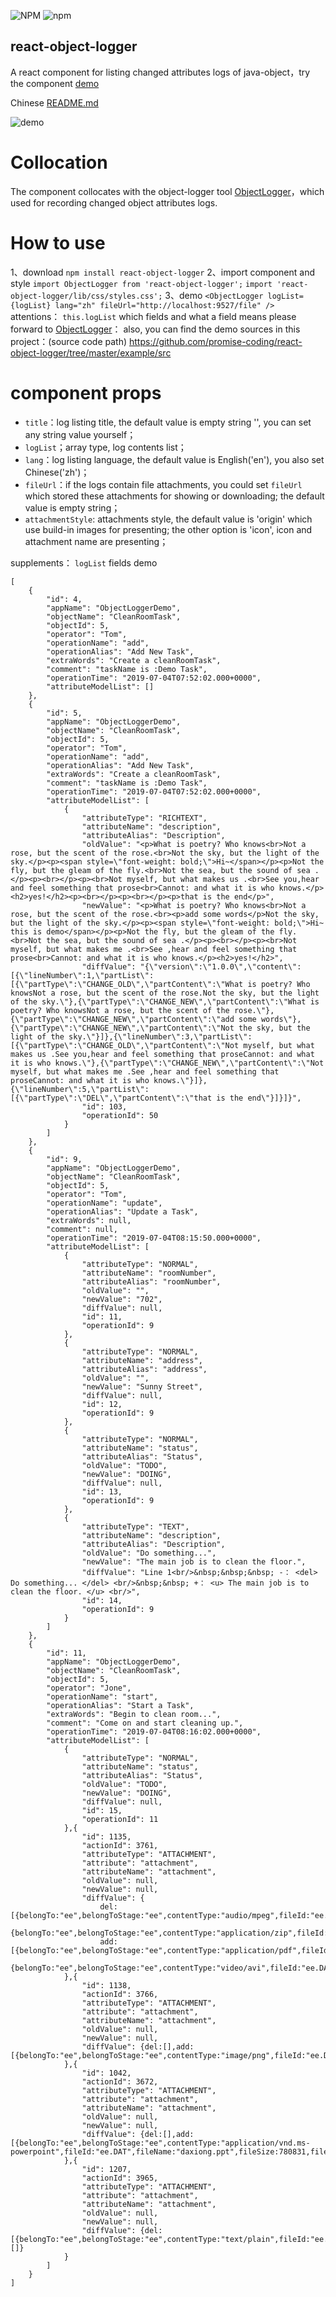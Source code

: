 ![NPM](https://img.shields.io/npm/l/react-object-logger.svg?style=popout) ![npm](https://img.shields.io/npm/v/react-object-logger.svg?style=flat-square)
## react-object-logger

A react component for listing changed attributes logs of java-object，try the component [demo](https://promise-coding.github.io/react-object-logger/)

Chinese [README.md](https://github.com/promise-coding/react-object-logger/blob/master/README-中文.md)

![demo](./image/en.png)

# Collocation
The component collocates with the object-logger tool [ObjectLogger](https://github.com/yeecode/ObjectLogger)，which used for recording changed object attributes logs.

# How to use
1、download
`npm install react-object-logger`
2、import component and style
`import ObjectLogger from 'react-object-logger';`
`import 'react-object-logger/lib/css/styles.css';`
3、demo
`<ObjectLogger logList={logList} lang="zh" fileUrl="http://localhost:9527/file" />`
attentions：
`this.logList` which fields and what a field means please forward to [ObjectLogger](https://github.com/yeecode/ObjectLogger)：
also, you can find the demo sources in this project：(source code path) https://github.com/promise-coding/react-object-logger/tree/master/example/src

# component props
- `title`：log listing title, the default value is empty string '', you can set any string value yourself；
- `logList`；array type, log contents list；
-  `lang`：log listing language, the default value is English('en'), you also set Chinese('zh')；
-  `fileUrl`：if the logs contain file attachments, you could set `fileUrl` which stored these attachments for showing or downloading; the default value is empty string；
-  `attachmentStyle`: attachments style, the default value is 'origin' which use build-in images for presenting; the other option is 'icon', icon and attachment name are presenting；

supplements：
`logList` fields demo
```
[
    {
        "id": 4,
        "appName": "ObjectLoggerDemo",
        "objectName": "CleanRoomTask",
        "objectId": 5,
        "operator": "Tom",
        "operationName": "add",
        "operationAlias": "Add New Task",
        "extraWords": "Create a cleanRoomTask",
        "comment": "taskName is :Demo Task",
        "operationTime": "2019-07-04T07:52:02.000+0000",
        "attributeModelList": []
    },
    {
        "id": 5,
        "appName": "ObjectLoggerDemo",
        "objectName": "CleanRoomTask",
        "objectId": 5,
        "operator": "Tom",
        "operationName": "add",
        "operationAlias": "Add New Task",
        "extraWords": "Create a cleanRoomTask",
        "comment": "taskName is :Demo Task",
        "operationTime": "2019-07-04T07:52:02.000+0000",
        "attributeModelList": [
            {
                "attributeType": "RICHTEXT",
                "attributeName": "description",
                "attributeAlias": "Description",
                "oldValue": "<p>What is poetry? Who knows<br>Not a rose, but the scent of the rose.<br>Not the sky, but the light of the sky.</p><p><span style=\"font-weight: bold;\">Hi~</span></p><p>Not the fly, but the gleam of the fly.<br>Not the sea, but the sound of sea .</p><p><br></p><p><br>Not myself, but what makes us .<br>See you,hear and feel something that prose<br>Cannot: and what it is who knows.</p><h2>yes!</h2><p><br></p><p><br></p><p>that is the end</p>",
                "newValue": "<p>What is poetry? Who knows<br>Not a rose, but the scent of the rose.<br><p>add some words</p>Not the sky, but the light of the sky.</p><p><span style=\"font-weight: bold;\">Hi~ this is demo</span></p><p>Not the fly, but the gleam of the fly.<br>Not the sea, but the sound of sea .</p><p><br></p><p><br>Not myself, but what makes me .<br>See ,hear and feel something that prose<br>Cannot: and what it is who knows.</p><h2>yes!</h2>",
                "diffValue": "{\"version\":\"1.0.0\",\"content\":[{\"lineNumber\":1,\"partList\":[{\"partType\":\"CHANGE_OLD\",\"partContent\":\"What is poetry? Who knowsNot a rose, but the scent of the rose.Not the sky, but the light of the sky.\"},{\"partType\":\"CHANGE_NEW\",\"partContent\":\"What is poetry? Who knowsNot a rose, but the scent of the rose.\"},{\"partType\":\"CHANGE_NEW\",\"partContent\":\"add some words\"},{\"partType\":\"CHANGE_NEW\",\"partContent\":\"Not the sky, but the light of the sky.\"}]},{\"lineNumber\":3,\"partList\":[{\"partType\":\"CHANGE_OLD\",\"partContent\":\"Not myself, but what makes us .See you,hear and feel something that proseCannot: and what it is who knows.\"},{\"partType\":\"CHANGE_NEW\",\"partContent\":\"Not myself, but what makes me .See ,hear and feel something that proseCannot: and what it is who knows.\"}]},{\"lineNumber\":5,\"partList\":[{\"partType\":\"DEL\",\"partContent\":\"that is the end\"}]}]}",
                "id": 103,
                "operationId": 50
            }
        ]
    },
    {
        "id": 9,
        "appName": "ObjectLoggerDemo",
        "objectName": "CleanRoomTask",
        "objectId": 5,
        "operator": "Tom",
        "operationName": "update",
        "operationAlias": "Update a Task",
        "extraWords": null,
        "comment": null,
        "operationTime": "2019-07-04T08:15:50.000+0000",
        "attributeModelList": [
            {
                "attributeType": "NORMAL",
                "attributeName": "roomNumber",
                "attributeAlias": "roomNumber",
                "oldValue": "",
                "newValue": "702",
                "diffValue": null,
                "id": 11,
                "operationId": 9
            },
            {
                "attributeType": "NORMAL",
                "attributeName": "address",
                "attributeAlias": "address",
                "oldValue": "",
                "newValue": "Sunny Street",
                "diffValue": null,
                "id": 12,
                "operationId": 9
            },
            {
                "attributeType": "NORMAL",
                "attributeName": "status",
                "attributeAlias": "Status",
                "oldValue": "TODO",
                "newValue": "DOING",
                "diffValue": null,
                "id": 13,
                "operationId": 9
            },
            {
                "attributeType": "TEXT",
                "attributeName": "description",
                "attributeAlias": "Description",
                "oldValue": "Do something...",
                "newValue": "The main job is to clean the floor.",
                "diffValue": "Line 1<br/>&nbsp;&nbsp;&nbsp; -： <del> Do something... </del> <br/>&nbsp;&nbsp; +： <u> The main job is to clean the floor. </u> <br/>",
                "id": 14,
                "operationId": 9
            }
        ]
    },
    {
        "id": 11,
        "appName": "ObjectLoggerDemo",
        "objectName": "CleanRoomTask",
        "objectId": 5,
        "operator": "Jone",
        "operationName": "start",
        "operationAlias": "Start a Task",
        "extraWords": "Begin to clean room...",
        "comment": "Come on and start cleaning up.",
        "operationTime": "2019-07-04T08:16:02.000+0000",
        "attributeModelList": [
            {
                "attributeType": "NORMAL",
                "attributeName": "status",
                "attributeAlias": "Status",
                "oldValue": "TODO",
                "newValue": "DOING",
                "diffValue": null,
                "id": 15,
                "operationId": 11
            },{
                "id": 1135,
                "actionId": 3761,
                "attributeType": "ATTACHMENT",
                "attribute": "attachment",
                "attributeName": "attachment",
                "oldValue": null,
                "newValue": null,
                "diffValue": {
                    del:[{belongTo:"ee",belongToStage:"ee",contentType:"audio/mpeg",fileId:"ee.DAT",fileName:"ee.mp3",fileSize:394411,fileType:"mp3",id:5474,isConfirmed:0,isDeleted:0,outerId:43170,uploadTime:1559788779000},
                        {belongTo:"ee",belongToStage:"ee",contentType:"application/zip",fileId:"ee.DAT",fileName:"ee.zip",fileSize:394411,fileType:"zip",id:5474,isConfirmed:0,isDeleted:0,outerId:43170,uploadTime:1559788779000}],
                    add:[{belongTo:"ee",belongToStage:"ee",contentType:"application/pdf",fileId:"ee.DAT",fileName:"ee.pdf",fileSize:394411,fileType:"pdf",id:5474,isConfirmed:0,isDeleted:0,outerId:43170,uploadTime:1559788779000},
                        {belongTo:"ee",belongToStage:"ee",contentType:"video/avi",fileId:"ee.DAT",fileName:"ee.avi",fileSize:394411,fileType:"avi",id:5474,isConfirmed:0,isDeleted:0,outerId:43170,uploadTime:1559788779000}]}
            },{
                "id": 1138,
                "actionId": 3766,
                "attributeType": "ATTACHMENT",
                "attribute": "attachment",
                "attributeName": "attachment",
                "oldValue": null,
                "newValue": null,
                "diffValue": {del:[],add:[{belongTo:"ee",belongToStage:"ee",contentType:"image/png",fileId:"ee.DAT",fileName:"u753.png",fileSize:224098,fileType:"png",id:5500,isConfirmed:0,isDeleted:0,outerId:43170,uploadTime:1560330531000}]}
            },{
                "id": 1042,
                "actionId": 3672,
                "attributeType": "ATTACHMENT",
                "attribute": "attachment",
                "attributeName": "attachment",
                "oldValue": null,
                "newValue": null,
                "diffValue": {del:[],add:[{belongTo:"ee",belongToStage:"ee",contentType:"application/vnd.ms-powerpoint",fileId:"ee.DAT",fileName:"daxiong.ppt",fileSize:780831,fileType:"ppt",id:5471,isConfirmed:0,isDeleted:0,outerId:43170,uploadTime:1559532908000}]}
            },{
                "id": 1207,
                "actionId": 3965,
                "attributeType": "ATTACHMENT",
                "attribute": "attachment",
                "attributeName": "attachment",
                "oldValue": null,
                "newValue": null,
                "diffValue": {del:[{belongTo:"ee",belongToStage:"ee",contentType:"text/plain",fileId:"ee.DAT",fileName:"rich.text",fileSize:780831,fileType:"txt",id:5471,isConfirmed:1,isDeleted:0,outerId:43170,uploadTime:1559532910000}],add:[]}
            }
        ]
    }
]
```
